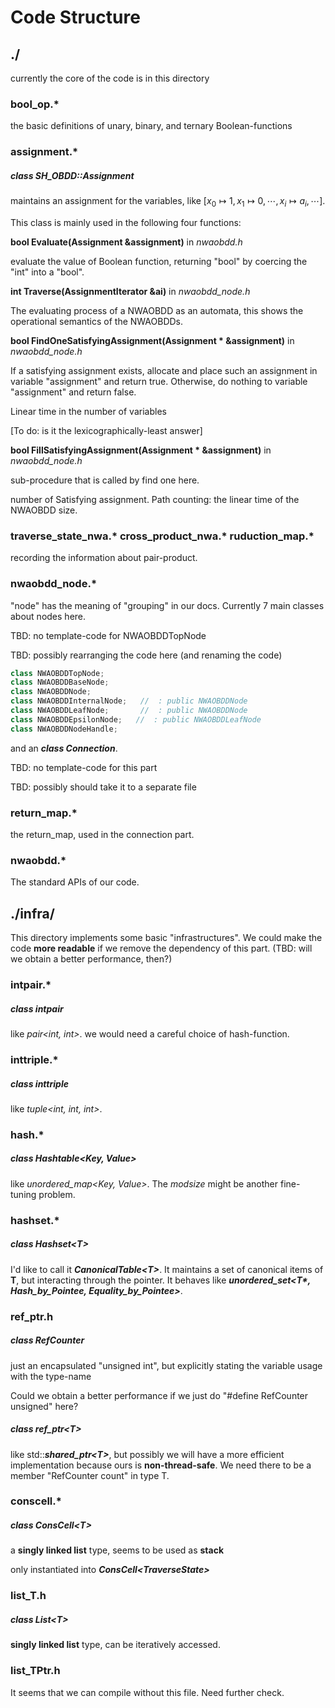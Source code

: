 # Code Structure

## ./

currently the core of the code is in this directory

### bool_op.\*

the basic definitions of unary, binary, and ternary Boolean-functions

### assignment.\*

##### class SH_OBDD::Assignment

maintains an assignment for the variables, like $[x_0\mapsto 1,x_1\mapsto0,\cdots,x_i\mapsto a_i,\cdots]$. 

This class is mainly used in the following four functions:

**bool Evaluate(Assignment &assignment)** in *nwaobdd.h*

evaluate the value of Boolean function, returning "bool" by coercing the "int" into a "bool".

**int Traverse(AssignmentIterator &ai)** in *nwaobdd_node.h*

The evaluating process of a NWAOBDD as an automata, this shows the operational semantics of the NWAOBDDs.

**bool FindOneSatisfyingAssignment(Assignment * &assignment)** in *nwaobdd_node.h*

If a satisfying assignment exists, allocate and place such an assignment in variable "assignment" and return true. Otherwise, do nothing to variable "assignment" and return false.

Linear time in the number of variables

[To do: is it the lexicographically-least answer]

**bool FillSatisfyingAssignment(Assignment * &assignment)** in *nwaobdd_node.h*

sub-procedure that is called by find one here.

number of Satisfying assignment. Path counting: the linear time of the NWAOBDD size.

### traverse_state_nwa.\*   cross_product_nwa.\*  ruduction_map.\*

recording the information about pair-product.

### nwaobdd_node.*

"node" has the meaning of "grouping" in our docs. Currently 7 main classes about nodes here.

TBD: no template-code for NWAOBDDTopNode

TBD: possibly rearranging the code here (and renaming the code)

```cpp
class NWAOBDDTopNode;
class NWAOBDDBaseNode;
class NWAOBDDNode;
class NWAOBDDInternalNode;   //  : public NWAOBDDNode
class NWAOBDDLeafNode;       //  : public NWAOBDDNode
class NWAOBDDEpsilonNode;   //  : public NWAOBDDLeafNode
class NWAOBDDNodeHandle;
```

and an ***class Connection***. 

TBD: no template-code for this part

TBD: possibly should take it to a separate file

### return_map.*

the return_map, used in the connection part.

### nwaobdd.\*

The standard APIs of our code.

## ./infra/

This directory implements some basic "infrastructures". We could make the code **more readable** if we remove the dependency of this part. (TBD: will we obtain a better performance, then?)

### intpair.*

##### class intpair

like *pair<int, int>*. we would need a careful choice of hash-function.

### inttriple.*

##### class inttriple

like *tuple<int, int, int>*. 

### hash.*

##### class Hashtable<Key, Value>

like *unordered_map<Key, Value>*. The *modsize* might be another fine-tuning problem.

### hashset.*

##### class Hashset\<T\>

I'd like to call it ***CanonicalTable\<T\>***. It maintains a set of canonical items of **T**, but interacting through the pointer. It behaves like ***unordered_set<T\*, Hash_by_Pointee, Equality_by_Pointee>***.

### ref_ptr.h

##### class RefCounter

just an encapsulated "unsigned int", but explicitly stating the variable usage with the type-name

Could we obtain a better performance if we just do "#define RefCounter unsigned" here?

##### class ref_ptr\<T\>

like std::***shared_ptr\<T\>***, but possibly we will have a more efficient implementation because ours is **non-thread-safe**. We need there to be a member "RefCounter count" in type T.

### conscell.*

##### class ConsCell\<T\>

a **singly linked list** type, seems to be used as **stack**

only instantiated into ***ConsCell\<TraverseState\>***

### list_T.h 

##### class List\<T\>

**singly linked list** type, can be iteratively accessed.

### list_TPtr.h

It seems that we can compile without this file. Need further check.




